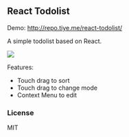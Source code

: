 
React Todolist
------

Demo: http://repo.tiye.me/react-todolist/

A simple todolist based on React.

![](http://ww4.sinaimg.cn/large/62752320tw1eh4u3vrpfpj21540ns42r.jpg)

Features:

* Touch drag to sort
* Touch drag to change mode
* Context Menu to edit

### License

MIT